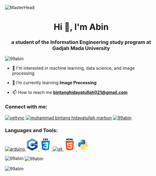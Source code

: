 ![MasterHead](https://i.imgur.com/9B1F1ue.jpeg)
<h1 align="center">Hi 👋, I'm Abin</h1>
<h3 align="center">a student of the Information Engineering study program at Gadjah Mada University</h3>

<p align="left"> <img src="https://komarev.com/ghpvc/?username=99abin&label=Profile%20views&color=0e75b6&style=flat" alt="99abin" /> </p>

- 👀 I'm interested in machine learning, data science, and image processing

- 🌱 I’m currently learning **Image Processing**

- 📫 How to reach me **bintanghidayatullah021@gmail.com**

<h3 align="left">Connect with me:</h3>
<p align="left">
<a href="https://twitter.com/veltync" target="blank"><img align="center" src="https://raw.githubusercontent.com/rahuldkjain/github-profile-readme-generator/master/src/images/icons/Social/twitter.svg" alt="veltync" height="30" width="40" /></a>
<a href="https://linkedin.com/in/muhammad bintang hidayatullah marbun" target="blank"><img align="center" src="https://raw.githubusercontent.com/rahuldkjain/github-profile-readme-generator/master/src/images/icons/Social/linked-in-alt.svg" alt="muhammad bintang hidayatullah marbun" height="30" width="40" /></a>
<a href="https://instagram.com/99abin" target="blank"><img align="center" src="https://raw.githubusercontent.com/rahuldkjain/github-profile-readme-generator/master/src/images/icons/Social/instagram.svg" alt="99abin" height="30" width="40" /></a>
</p>

<h3 align="left">Languages and Tools:</h3>
<p align="left"> <a href="https://www.arduino.cc/" target="_blank" rel="noreferrer"> <img src="https://cdn.worldvectorlogo.com/logos/arduino-1.svg" alt="arduino" width="40" height="40"/> </a> <a href="https://www.w3schools.com/cpp/" target="_blank" rel="noreferrer"> <img src="https://raw.githubusercontent.com/devicons/devicon/master/icons/cplusplus/cplusplus-original.svg" alt="cplusplus" width="40" height="40"/> </a> <a href="https://www.w3schools.com/css/" target="_blank" rel="noreferrer"> <img src="https://raw.githubusercontent.com/devicons/devicon/master/icons/css3/css3-original-wordmark.svg" alt="css3" width="40" height="40"/> </a> <a href="https://git-scm.com/" target="_blank" rel="noreferrer"> <img src="https://www.vectorlogo.zone/logos/git-scm/git-scm-icon.svg" alt="git" width="40" height="40"/> </a> <a href="https://www.w3.org/html/" target="_blank" rel="noreferrer"> <img src="https://raw.githubusercontent.com/devicons/devicon/master/icons/html5/html5-original-wordmark.svg" alt="html5" width="40" height="40"/> </a> <a href="https://www.python.org" target="_blank" rel="noreferrer"> <img src="https://raw.githubusercontent.com/devicons/devicon/master/icons/python/python-original.svg" alt="python" width="40" height="40"/> </a> </p>

<p><img align="left" src="https://github-readme-stats.vercel.app/api/top-langs?username=99abin&show_icons=true&locale=en&layout=compact" alt="99abin" /></p>

<p>&nbsp;<img align="center" src="https://github-readme-stats.vercel.app/api?username=99abin&show_icons=true&locale=en" alt="99abin" /></p>

<p><img align="center" src="https://github-readme-streak-stats.herokuapp.com/?user=99abin&" alt="99abin" /></p>


